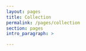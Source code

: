 ```yaml
---
layout: pages
title: Collection
permalink: /pages/collection
section: pages
intro_paragraph: >

---
```

